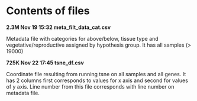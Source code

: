 

# Contents of files



**2.3M Nov 19 15:32 meta_filt_data_cat.csv**

Metadata file with categories for above/below, tissue type and vegetative/reproductive assigned by hypothesis group. It has all samples (> 19000)

**725K Nov 22 17:45 tsne_df.csv**

Coordinate file resulting from running tsne on all samples and all genes. It has 2 columns first corresponds to values for x axis and second for values of y axis. Line number from this file corresponds with line number on metadata file. 
